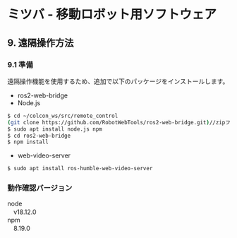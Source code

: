 # ミツバ - 移動ロボット用ソフトウェア

## 9. 遠隔操作方法  
### 9.1 準備  
遠隔操作機能を使用するため、追加で以下のパッケージをインストールします。  
* ros2-web-bridge  
* Node.js  
```bash
$ cd ~/colcon_ws/src/remote_control  
(git clone https://github.com/RobotWebTools/ros2-web-bridge.git)//zipファイルの中に入っているため不要
$ sudo apt install node.js npm
$ cd ros2-web-bridge
$ npm install
```
* web-video-server  
```bash
$ sudo apt install ros-humble-web-video-server
```
### 動作確認バージョン  
node  
　v18.12.0  
npm  
　8.19.0
















